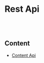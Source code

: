 # Rest Api

<br>
<br>

## Content

- <a href="/doc/api" title="content api list" target="_blank">Content Api</a>
